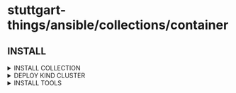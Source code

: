 # stuttgart-things/ansible/collections/container

## INSTALL

<details><summary>INSTALL COLLECTION</summary>

```bash
COLLECTION_VERSION=25.3.607
ansible-galaxy collection install https://github.com/stuttgart-things/ansible/releases/download/sthings-container-${COLLECTION_VERSION}/sthings-container-${COLLECTION_VERSION}.tar.gz -f
```

</details>


<details><summary>DEPLOY KIND CLUSTER</summary>

```bash
ansible-playbook sthings.container.kind -vv \
-e kind_cluster_name=kind1 \
-e kubectl_version=1.32.3 \
-e count_worker_nodes=3 \
-e count_controlplane_nodes=1 \
-i /tmp/hosts \
-vv
```

</details>

<details><summary>INSTALL TOOLS</summary>

```bash
ansible-playbook sthings.container.tools -vv \
-i /tmp/hosts # example inv
```

</details>
